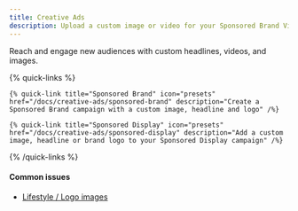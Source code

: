 ```yaml
---
title: Creative Ads
description: Upload a custom image or video for your Sponsored Brand Video and Sponsored Display campaign
---
```

Reach and engage new audiences with custom headlines, videos, and images.

{% quick-links %}

    {% quick-link title="Sponsored Brand" icon="presets" href="/docs/creative-ads/sponsored-brand" description="Create a Sponsored Brand campaign with a custom image, headline and logo" /%}

    {% quick-link title="Sponsored Display" icon="presets" href="/docs/creative-ads/sponsored-display" description="Add a custom image, headline or brand logo to your Sponsored Display campaign" /%}
 

{% /quick-links %}


#### Common issues

- [Lifestyle / Logo images](/docs/creative-ads/asset-type) 